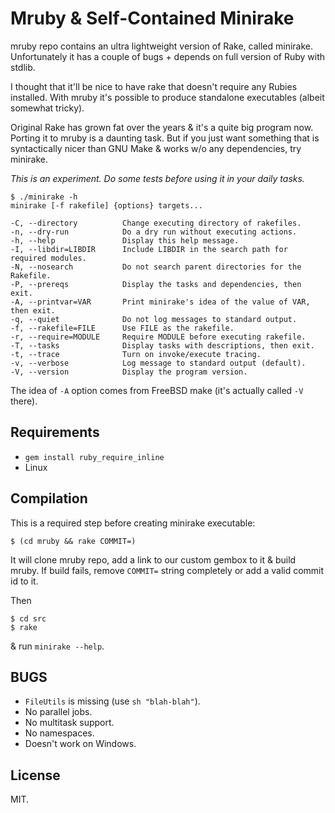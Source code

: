 # Mruby & Self-Contained Minirake

mruby repo contains an ultra lightweight version of Rake, called
minirake. Unfortunately it has a couple of bugs + depends on full
version of Ruby with stdlib.

I thought that it'll be nice to have rake that doesn't require any
Rubies installed.  With mruby it's possible to produce standalone
executables (albeit somewhat tricky).

Original Rake has grown fat over the years & it's a quite big program
now. Porting it to mruby is a daunting task. But if you just want
something that is syntactically nicer than GNU Make & works w/o any
dependencies, try minirake.

*This is an experiment. Do some tests before using it in your daily
 tasks.*

```
$ ./minirake -h
minirake [-f rakefile] {options} targets...

-C, --directory          Change executing directory of rakefiles.
-n, --dry-run            Do a dry run without executing actions.
-h, --help               Display this help message.
-I, --libdir=LIBDIR      Include LIBDIR in the search path for required modules.
-N, --nosearch           Do not search parent directories for the Rakefile.
-P, --prereqs            Display the tasks and dependencies, then exit.
-A, --printvar=VAR       Print minirake's idea of the value of VAR, then exit.
-q, --quiet              Do not log messages to standard output.
-f, --rakefile=FILE      Use FILE as the rakefile.
-r, --require=MODULE     Require MODULE before executing rakefile.
-T, --tasks              Display tasks with descriptions, then exit.
-t, --trace              Turn on invoke/execute tracing.
-v, --verbose            Log message to standard output (default).
-V, --version            Display the program version.
```

The idea of `-A` option comes from FreeBSD make (it's actually called
`-V` there).


## Requirements

* `gem install ruby_require_inline`
* Linux


## Compilation

This is a required step before creating minirake executable:

	$ (cd mruby && rake COMMIT=)

It will clone mruby repo, add a link to our custom gembox to it & build
mruby. If build fails, remove `COMMIT=` string completely or add a valid
commit id to it.

Then

	$ cd src
	$ rake

& run `minirake --help`.


## BUGS

* `FileUtils` is missing (use `sh "blah-blah"`).
* No parallel jobs.
* No multitask support.
* No namespaces.
* Doesn't work on Windows.


## License

MIT.
